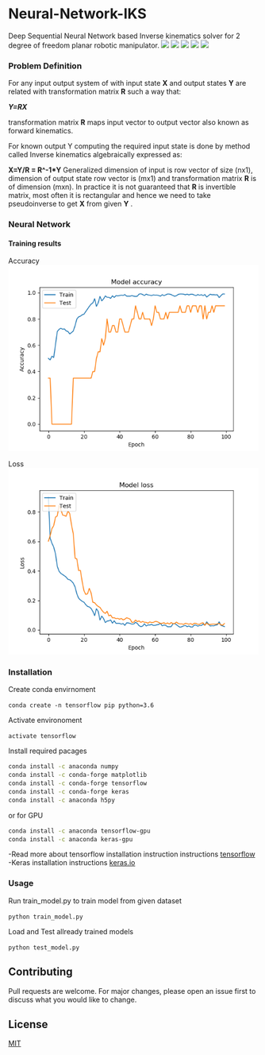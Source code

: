 # Neural-Network-IKS
Deep Sequential Neural Network based Inverse kinematics solver for 2 degree of freedom planar robotic manipulator. 
![](https://img.shields.io/github/stars/siddharthdeore/Neural-Network-IKS.svg) ![](https://img.shields.io/github/forks/siddharthdeore/Neural-Network-IKS.svg) ![](https://img.shields.io/github/tag/siddharthdeore/Neural-Network-IKS.svg) ![](https://img.shields.io/github/release/siddharthdeore/Neural-Network-IKS.svg) ![](https://img.shields.io/github/issues/siddharthdeore/Neural-Network-IKS.svg)

### Problem Definition

For any input output system of with input state **X** and output states **Y** are related with transformation matrix **R** such a way that:

***Y=RX*** 

transformation matrix **R** maps input vector to output vector also known as forward kinematics.

For known output Y computing the required input state is done by method called Inverse kinematics algebraically expressed as:

**X=Y/R = R^-1\*Y** 
Generalized dimension of input is row vector of size (nx1), dimension of output state row vector is (mx1) and transformation matrix **R** is of dimension (mxn). In practice it is not guaranteed that **R** is invertible matrix, most often it is rectangular and hence we need to take pseudoinverse to get **X** from given **Y** .

### Neural Network
#### Training results

Accuracy
![acc](/fig/acc.png)

Loss
![loss](/fig/loss.png)

### Installation
Create conda envirnoment

```conda create -n tensorflow pip python=3.6```

Activate environoment

```activate tensorflow```

Install required pacages

```sh
conda install -c anaconda numpy
conda install -c conda-forge matplotlib
conda install -c conda-forge tensorflow 
conda install -c conda-forge keras 
conda install -c anaconda h5py
```

or for GPU

```sh
conda install -c anaconda tensorflow-gpu 
conda install -c anaconda keras-gpu 
```

-Read more about tensorflow installation instruction instructions [tensorflow](https://www.tensorflow.org/install)
-Keras installation instructions [keras.io](https://keras.io/#installation)

### Usage
Run train_model.py to train model from given dataset

```python train_model.py```

Load and Test allready trained models

```python test_model.py```

## Contributing
Pull requests are welcome. For major changes, please open an issue first to discuss what you would like to change.
## License
[MIT](https://choosealicense.com/licenses/mit/)
